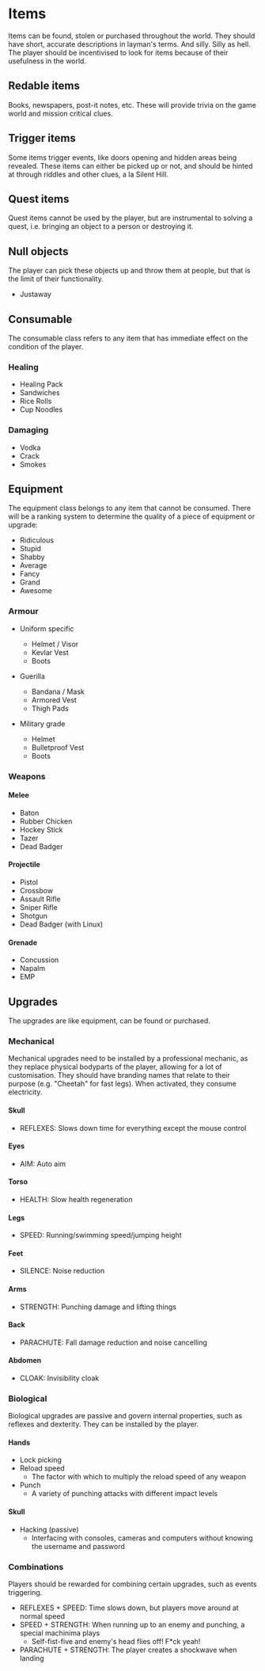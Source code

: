 Items 
=====
Items can be found, stolen or purchased throughout the world. They should have short, accurate descriptions in layman's terms. And silly. Silly as hell. The player should be incentivised to look for items because of their usefulness in the world. 

## Redable items
Books, newspapers, post-it notes, etc. These will provide trivia on the game world and mission critical clues.

## Trigger items
Some items trigger events, like doors opening and hidden areas being revealed. These items can either be picked up or not, and should be hinted at through riddles and other clues, a la Silent Hill.

## Quest items
Quest items cannot be used by the player, but are instrumental to solving a quest, i.e. bringing an object to a person or destroying it.

## Null objects
The player can pick these objects up and throw them at people, but that is the limit of their functionality.
- Justaway

## Consumable
The consumable class refers to any item that has immediate effect on the condition of the player.

### Healing
- Healing Pack
- Sandwiches
- Rice Rolls
- Cup Noodles

### Damaging
- Vodka
- Crack
- Smokes

## Equipment
The equipment class belongs to any item that cannot be consumed. There will be a ranking system to determine the quality of a piece of equipment or upgrade:
- Ridiculous
- Stupid
- Shabby
- Average
- Fancy
- Grand
- Awesome

### Armour
- Uniform specific
  - Helmet / Visor
  - Kevlar Vest
  - Boots

- Guerilla
  - Bandana / Mask
  - Armored Vest
  - Thigh Pads

- Military grade
  - Helmet
  - Bulletproof Vest
  - Boots

### Weapons
#### Melee
- Baton
- Rubber Chicken
- Hockey Stick
- Tazer
- Dead Badger

#### Projectile
- Pistol
- Crossbow
- Assault Rifle
- Sniper Rifle
- Shotgun
- Dead Badger (with Linux)

#### Grenade
- Concussion
- Napalm
- EMP

## Upgrades
The upgrades are like equipment, can be found or purchased.

### Mechanical
Mechanical upgrades need to be installed by a professional mechanic, as they replace physical bodyparts of the player, allowing for a lot of customisation. They should have branding names that relate to their purpose (e.g. "Cheetah" for fast legs). When activated, they consume electricity.

#### Skull
- REFLEXES: Slows down time for everything except the mouse control

#### Eyes
- AIM: Auto aim

#### Torso
- HEALTH: Slow health regeneration

#### Legs
- SPEED: Running/swimming speed/jumping height

#### Feet
- SILENCE: Noise reduction

#### Arms  
- STRENGTH: Punching damage and lifting things

#### Back   
- PARACHUTE: Fall damage reduction and noise cancelling

#### Abdomen
- CLOAK: Invisibility cloak

### Biological
Biological upgrades are passive and govern internal properties, such as reflexes and dexterity. They can be installed by the player.

#### Hands  
- Lock picking
- Reload speed
  - The factor with which to multiply the reload speed of any weapon
- Punch
  - A variety of punching attacks with different impact levels

#### Skull 
- Hacking (passive)
  - Interfacing with consoles, cameras and computers without knowing the username and password

### Combinations
Players should be rewarded for combining certain upgrades, such as events triggering.
- REFLEXES + SPEED: Time slows down, but players move around at normal speed
- SPEED + STRENGTH: When running up to an enemy and punching, a special machinima plays
  - Self-fist-five and enemy's head flies off! F*ck yeah!
- PARACHUTE + STRENGTH: The player creates a shockwave when landing
  
